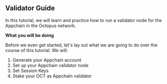## Validator Guide

In this tutorial, we will learn and practice how to run a validator node for the Appchain in the Octopus network.

**What you will be doing**

Before we even get started, let's lay out what we are going to do over the course of this tutorial. We will:

1. Generate your Appchain account
2. Set up your Appchain validator node
3. Set Session Keys
4. Stake your OCT as Appchain validator

